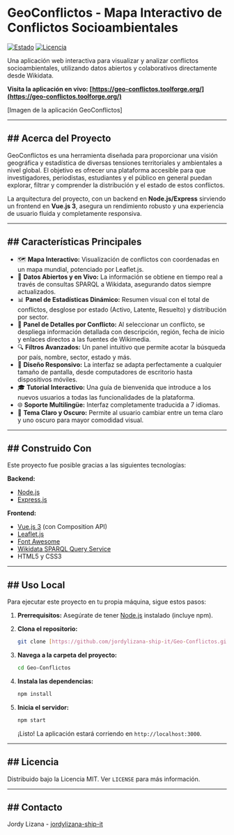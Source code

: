 # GeoConflictos - Mapa Interactivo de Conflictos Socioambientales

[![Estado](https://img.shields.io/badge/estado-activo-brightgreen)](https://geo-conflictos.toolforge.org/)
[![Licencia](https://img.shields.io/badge/licencia-MIT-blue)](LICENSE)

Una aplicación web interactiva para visualizar y analizar conflictos socioambientales, utilizando datos abiertos y colaborativos directamente desde Wikidata.

**Visita la aplicación en vivo:** **[https://geo-conflictos.toolforge.org/](https://geo-conflictos.toolforge.org/)**

[Imagen de la aplicación GeoConflictos]

---
## ## Acerca del Proyecto

GeoConflictos es una herramienta diseñada para proporcionar una visión geográfica y estadística de diversas tensiones territoriales y ambientales a nivel global. El objetivo es ofrecer una plataforma accesible para que investigadores, periodistas, estudiantes y el público en general puedan explorar, filtrar y comprender la distribución y el estado de estos conflictos.

La arquitectura del proyecto, con un backend en **Node.js/Express** sirviendo un frontend en **Vue.js 3**, asegura un rendimiento robusto y una experiencia de usuario fluida y completamente responsiva.

---
## ## Características Principales

* 🗺️ **Mapa Interactivo:** Visualización de conflictos con coordenadas en un mapa mundial, potenciado por Leaflet.js.
* 🔗 **Datos Abiertos y en Vivo:** La información se obtiene en tiempo real a través de consultas SPARQL a Wikidata, asegurando datos siempre actualizados.
* 📊 **Panel de Estadísticas Dinámico:** Resumen visual con el total de conflictos, desglose por estado (Activo, Latente, Resuelto) y distribución por sector.
* 📄 **Panel de Detalles por Conflicto:** Al seleccionar un conflicto, se despliega información detallada con descripción, región, fecha de inicio y enlaces directos a las fuentes de Wikimedia.
* 🔍 **Filtros Avanzados:** Un panel intuitivo que permite acotar la búsqueda por país, nombre, sector, estado y más.
* 📱 **Diseño Responsivo:** La interfaz se adapta perfectamente a cualquier tamaño de pantalla, desde computadores de escritorio hasta dispositivos móviles.
* 🎓 **Tutorial Interactivo:** Una guía de bienvenida que introduce a los nuevos usuarios a todas las funcionalidades de la plataforma.
* 🌐 **Soporte Multilingüe:** Interfaz completamente traducida a 7 idiomas.
* 🎨 **Tema Claro y Oscuro:** Permite al usuario cambiar entre un tema claro y uno oscuro para mayor comodidad visual.

---
## ## Construido Con

Este proyecto fue posible gracias a las siguientes tecnologías:

**Backend:**
* [Node.js](https://nodejs.org/)
* [Express.js](https://expressjs.com/)

**Frontend:**
* [Vue.js 3](https://vuejs.org/) (con Composition API)
* [Leaflet.js](https://leafletjs.com/)
* [Font Awesome](https://fontawesome.com/)
* [Wikidata SPARQL Query Service](https://query.wikidata.org/)
* HTML5 y CSS3

---
## ## Uso Local

Para ejecutar este proyecto en tu propia máquina, sigue estos pasos:

1.  **Prerrequisitos:** Asegúrate de tener [Node.js](https://nodejs.org/) instalado (incluye npm).

2.  **Clona el repositorio:**
    ```sh
    git clone [https://github.com/jordylizana-ship-it/Geo-Conflictos.git](https://github.com/jordylizana-ship-it/Geo-Conflictos.git)
    ```

3.  **Navega a la carpeta del proyecto:**
    ```sh
    cd Geo-Conflictos
    ```

4.  **Instala las dependencias:**
    ```sh
    npm install
    ```

5.  **Inicia el servidor:**
    ```sh
    npm start
    ```
    ¡Listo! La aplicación estará corriendo en `http://localhost:3000`.

---
## ## Licencia

Distribuido bajo la Licencia MIT. Ver `LICENSE` para más información.

---
## ## Contacto

Jordy Lizana - [jordylizana-ship-it](https://github.com/jordylizana-ship-it)